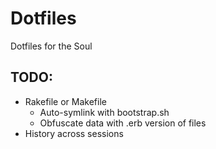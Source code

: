 # Dotfiles
Dotfiles for the Soul

## TODO:
* Rakefile or Makefile
  * Auto-symlink with bootstrap.sh
  * Obfuscate data with .erb version of files
* History across sessions
